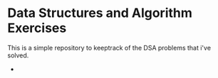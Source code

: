 # Data Structures and Algorithm Exercises

This is a simple repository to keeptrack of the DSA problems that i've solved.

-

